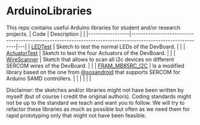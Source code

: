 # ArduinoLibraries

This repo contains useful Arduino libraries for student and/or research projects.
| Code            | Description                                                                                                |   |
|-----------------|------------------------------------------------------------------------------------------------------------|---|
| [LEDTest](https://github.com/jakorten/SoftRoboticsDevBoard/tree/main/LEDTest)         | Sketch to test the normal LEDs of the DevBoard.                                                            |   |
| [ActuatorTest](https://github.com/jakorten/SoftRoboticsDevBoard/tree/main/ActuatorTest)    | Sketch to test the four Actuators of the DevBoard.                                                         |   |
| [WireScanner](https://github.com/jakorten/SoftRoboticsDevBoard/tree/main/WireScanner)     | Sketch that allows to scan all i2c devices on different SERCOM wires of the DevBoard.                                                |   |
| [FRAM_MB85RC_I2C](https://github.com/jakorten/ArduinoLibraries/tree/main/FRAM_MB85RC_I2C) | Is a modified library based on the one from [@sosandroid](https://github.com/sosandroid/FRAM_MB85RC_I2C) that supports SERCOM for Arduino SAMD controllers. |   |
|                 |                                                                                                            |   |

Disclaimer: the sketches and/or libraries might not have been written by myself (but of course I credit the original authors). Coding standards might not be up to the standard we teach and want you to follow. We will try to refactor these libraries as much as possible but often as we need them for rapid prototyping only that might not have been feasible.
